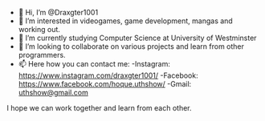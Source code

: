 - 👋 Hi, I’m @Draxgter1001
- 👀 I’m interested in videogames, game development, mangas and working out.
- 🌱 I’m currently studying Computer Science at University of Westminster
- 💞️ I’m looking to collaborate on various projects and learn from other programmers.
- 📫 Here how you can contact me:
      -Instagram: https://www.instagram.com/draxgter1001/
      -Facebook: https://www.facebook.com/hoque.uthshow/
      -Gmail: uthshow@gmail.com
      
 I hope we can work together and learn from each other.

<!---
Draxgter1001/Draxgter1001 is a ✨ special ✨ repository because its `README.md` (this file) appears on your GitHub profile.
You can click the Preview link to take a look at your changes.
--->
